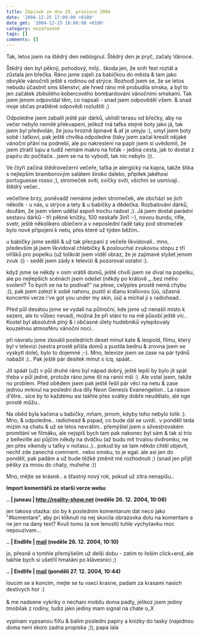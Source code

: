 ```yaml
---
title: Zápisek ze dne 25. prosince 2004
date: '2004-12-25 17:00:00 +0100'
date_gmt: '2004-12-25 16:00:00 +0100'
category: nezařazené
tags: []
comments: []
---
```

<p>Tak, letos jsem na štědrý den neblognul. Štědrý den je pryč, začaly Vánoce.</p>
<p>Štědrý den byl pěkný, pohodový, milý.. škoda jen, že sníh fest roztál a zůstala  jen břečka. Ráno jsme zajeli za babičkou do města &amp; tam jako obvykle vánočnili  ještě s rodinou od strýce. Rozhodl jsem se, že se letos nebudu účastnit sms šílenství,  ale hned ráno mě probudila smska, a byl to jen začátek zběsilého kobercového bombardování  vánočními smskami. Tak jsem jenom odpovídal těm, co napsali - snad jsem odpověděl  všem. &amp; snad moje občas praštěné odpovědi rozluštili ;)</p>
<p>Odpoledne jsem zabalil ještě pár dárků,  uklidil terasu od břečky, aby na večer nebylo nemilé překvapení, jelikož má taťka stejné  boty jako já, tak jsem byl předvolán, že jsou hrozně špinavé &amp; ať je umyju :), umyl jsem  boty sobě i taťkovi, pak ještě chvilka odpoledne (taky jsem začal kreslit nějaké vánoční  přání na podnebí, ale po nakreslení na papír jsem si uvědomil, že jsem ztratil lupu a tudíž  nemám makro na foťák - jediná cesta, jak to dostat z papíru do počítače..  jsem se na to vybodl, tak nic nebylo :))..</p>
<p>Ve čtyři začíná štědrovečerní večeře, taťka je alergický na kapra, takže štika   s nejlepším bramborovým salátem široko daleko, přípitek jakéhosi portuguesse rosso ;),  stromeček svítí, svíčky svítí, všichni se usmívají.. štědrý večer..</p>
<p>večeříme brzy, poněvadž nemáme jeden stromeček, ale obchází se jich několik - u nás,  u strýce a tety &amp; u babičky a dědečka. Rozbalování dárků, doufám, že jsem všem  udělal aspoň trochu radost ;). Já jsem dostal parádní sestavu dárků - tři pěkné knížky,  100 neskafe 3in1 :-), novou bundu, rifle, svetr, ještě několikero oblečení a v neposlední  řadě taky pod stromeček bylo nové připojení k netu, přes které už týden běžím..</p>
<p>u babičky jsme seděli &amp; už tak přecpaní z večeře likvidovali.. mno, především já  jsem likvidoval chlebíčky &amp; poslouchal zvukovou stopu z tří oříšků pro popelku  (už tolikrát jsem viděl obraz, že je zajímavé slyšet jenom zvuk :)) - seděl jsem zády  k televizi &amp; pozoroval ostatní :).</p>
<p>když jsme se někdy v osm vrátili domů, ještě chvíli jsem se díval na popelku, ale  po nejlepších scénách jsem odešel (někdy po králově &bdquo;..bez mého svolení? To bych  se na to podíval!&ldquo; na plese, celýples prostě nemá chybu :)), pak jsem zalezl  k sobě nahoru, pustil si dianu krallovou (úú, úžasná koncertní verze i've got you under  my skin, úú) a míchal ji s radiohead..</p>
<p>Před půl desátou jsme se vydali na půlnoční, kde jsme už nenašli místo k sezení,  ale to vůbec nevadí, možná že při stání to na mě působí ještě víc.. Kostel byl absolutně  plný &amp; i občasné úlety hudebníků vylepšovaly kouzelnou atmosféru vánoční noci..</p>
<p>při návratu jsme zkoukli posledních deset minut kate &amp; leopold, filmu, který byl v   televizi (sestra prostě přišla domů a pustila bednu &amp; zrovna jsem se vyskytl dole),  bylo to dojemné ;-). Mno, televize jsem se zase na pár týdnů nabažil :).. Pak ještě  pár desítek minut s icq, spáát..</p>
<p>Jít spáát (už) v půl druhé ráno byl nápad dobrý, ještě lepší by bylo jít spát třeba  v půl jedné, protože ráno jsme šli na ranní mši :). Ale vstal jsem, takže no problem.  Před obědem jsem pak ještě řešil pár věcí na netu &amp; zase jednou mrknul na poslední   dva díly Neon Genesis Evanengelion.. La raison d'&ecirc;tre.. sice by to každému asi takhle  přes svátky dobře neudělalo, ale nge prostě můžu..</p>
<p>Na oběd byla kačena u babičky, mňam, jenom, kdyby toho nebylo tolik :). Mno, &amp; odpoledne..  radiohead &amp; pspad, co bude dál se uvidí.. v pondělí teda mizím na chatu &amp; už se letos  nevrátím.. přemýšlel jsem o silvestrovském promítání ve filmáku, ale nejspíš  bych tam pak nakonec byl sám &amp; tak si trio z belleville asi půjčím někdy na dvdčku  (až budu mít trvalou dvdromku, ne jen přes víkendy u taťky v noťasu..)..  pokud by se tam někdo chtěl objevit, nechť zde zanechá comment.. nebo smsku, to je egal.  ale asi jen do pondělí, pak padám a už bude těžké změnit mé rozhodnutí ;) (snad jen přijít pěšky  za mnou do chaty, muhehe :))</p>
<p>Mno, mějte se krásně.. a šťastný nový rok, pokud už zítra nenapíšu..</p>
<div class="import-komentaru">
<p><strong>Import komentářů ze starší verze webu</strong></p>
<div class="comment">
<p style="font-weight:bold"><span class="compredmet">..</span> | <span class="comname">juneau</span> |  <a href="http://reality-show.net">http://reality-show.net</a> (neděle&nbsp;26.&nbsp;12.&nbsp;2004,&nbsp;10:08)</p>
<p>jen takova otazka: slo by k poslednim komentarum dat neco jako &quot;#komentare&quot;, aby pri kliknuti na nej skocila obrazovka dolu na komentare a ne jen na dany text? Kvuli tomu (a sve lenosti) tuhle vychytavku moc nepouzivam... </p>
</div>
<div class="comment">
<p style="font-weight:bold"><span class="compredmet">..</span> | <span class="comname">Endlife</span> |  <a href="mailto:jan.martinek">mail</a> (neděle&nbsp;26.&nbsp;12.&nbsp;2004,&nbsp;10:10)</p>
<p>jo, přesně o tomhle přemýšelím už delší dobu - zatím to řeším click+end, ale takhle bych si ušetřil hmatání po klávesnici ;) </p>
</div>
<div class="comment">
<p style="font-weight:bold"><span class="compredmet">..</span> | <span class="comname">Endlife</span> |  <a href="mailto:jan.martinek@post.cz">mail</a> (pondělí&nbsp;27.&nbsp;12.&nbsp;2004,&nbsp;10:44)</p>
<p>loucim se a koncim, mejte se tu vseci krasne, padam za krasami nasich destivych hor :) <br>  <br> &amp; me nadsene vykriky o nechani mobilu doma padly, jelikoz jsem jediny tmobilak z rodiny, tudiz jako jediny mam signal na chate o_X <br>  <br> vypinam vypsanou fiXu &amp; balim posledni papiry a knizky do tasky (najednou doma neni skoro zadna propiska ;)), papa lala </p>
</div>
</div>
